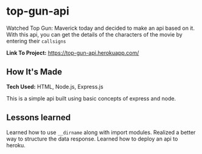 # top-gun-api

Watched Top Gun: Maverick today and decided to make an api based on it.
With this api, you can get the details of the characters of the movie by entering their `callsigns`

**Link To Project:** https://top-gun-api.herokuapp.com/

## How It's Made
**Tech Used:** HTML, Node.js, Express.js

This is a simple api built using basic concepts of express and node. 

## Lessons learned
Learned how to use `__dirname` along with import modules. 
Realized a better way to structure the data response.
Learned how to deploy an api to heroku.


